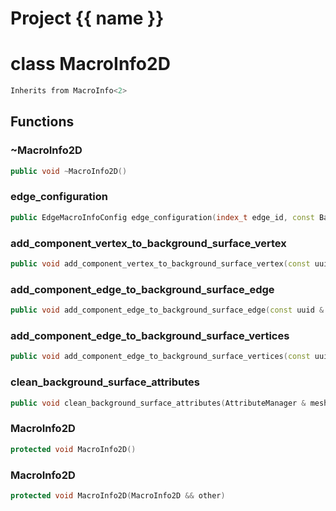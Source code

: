 <script setup>
import {useRoute} from 'vitepress'
const {path} = useRoute()
const tokens = path.split('/')
const words = tokens[2].split('-');
for (let i = 0; i < words.length; i++) {
    words[i] = words[i].charAt(0).toUpperCase() + words[i].slice(1);
    words[i] = words[i].replace('geode', 'Geode')
}
const name = words.join('-');
</script>
# Project {{ name }}

# class MacroInfo2D


```cpp
Inherits from MacroInfo<2>
```



## Functions

### ~MacroInfo2D

```cpp
public void ~MacroInfo2D()
```


### edge_configuration

```cpp
public EdgeMacroInfoConfig edge_configuration(index_t edge_id, const BackgroundSurface & background_surface)
```


### add_component_vertex_to_background_surface_vertex

```cpp
public void add_component_vertex_to_background_surface_vertex(const uuid & mesh_id, index_t vertex_id, index_t background_surface_vertex_id, PassKey )
```


### add_component_edge_to_background_surface_edge

```cpp
public void add_component_edge_to_background_surface_edge(const uuid & mesh_id, index_t edge_id, index_t background_surface_edge_id, PassKey )
```


### add_component_edge_to_background_surface_vertices

```cpp
public void add_component_edge_to_background_surface_vertices(const uuid & mesh_id, index_t edge_id, Span background_surface_vertex_ids, PassKey )
```


### clean_background_surface_attributes

```cpp
public void clean_background_surface_attributes(AttributeManager & mesh_vertex_attribute_manager, AttributeManager & mesh_edge_attribute_manager)
```


### MacroInfo2D

```cpp
protected void MacroInfo2D()
```


### MacroInfo2D

```cpp
protected void MacroInfo2D(MacroInfo2D && other)
```




